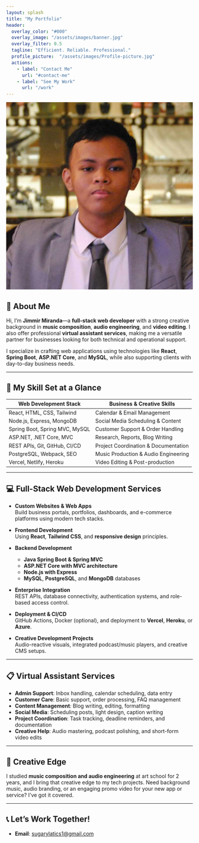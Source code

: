 ```yaml
---
layout: splash
title: "My Portfolio"
header:
  overlay_color: "#000"
  overlay_image: "/assets/images/banner.jpg"
  overlay_filter: 0.5
  tagline: "Efficient. Reliable. Professional."
  profile_picture:  "/assets/images/Profile-picture.jpg"
  actions:
    - label: "Contact Me"
      url: "#contact-me"
    - label: "See My Work"
      url: "/work"
---
```


<div class="header-content">
  <div class="profile-picture-container">
    <img class="profile-picture" src="/assets/images/Profile-picture.jpg" alt="Jimmir Miranda">
  </div>
</div>

<meta name="description" content="Hello! I’m Jimmir Miranda, a professional virtual assistant with a passion for helping businesses thrive. Beyond administrative work, I have expertise in music composition, audio engineering, and video editing, offering a versatile skill set for creative and business projects."> 
<meta name="keywords" content="virtual assistant, music, video editing, cybersecurity, etc.">
<meta name="author" content="Jimmir Miranda">

## 🔹 About Me  

Hi, I’m **Jimmir Miranda**—a **full-stack web developer** with a strong creative background in **music composition**, **audio engineering**, and **video editing**. I also offer professional **virtual assistant services**, making me a versatile partner for businesses looking for both technical and operational support.

I specialize in crafting web applications using technologies like **React**, **Spring Boot**, **ASP.NET Core**, and **MySQL**, while also supporting clients with day-to-day business needs.

---

## 🧠 My Skill Set at a Glance

| Web Development Stack | Business & Creative Skills |
|-----------------------|----------------------------|
| React, HTML, CSS, Tailwind | Calendar & Email Management |
| Node.js, Express, MongoDB | Social Media Scheduling & Content |
| Spring Boot, Spring MVC, MySQL | Customer Support & Order Handling |
| ASP.NET, .NET Core, MVC | Research, Reports, Blog Writing |
| REST APIs, Git, GitHub, CI/CD | Project Coordination & Documentation |
| PostgreSQL, Webpack, SEO | Music Production & Audio Engineering |
| Vercel, Netlify, Heroku | Video Editing & Post-production |

---

## 💻 Full-Stack Web Development Services  

- **Custom Websites & Web Apps**  
  Build business portals, portfolios, dashboards, and e-commerce platforms using modern tech stacks.

- **Frontend Development**  
  Using **React**, **Tailwind CSS**, and **responsive design** principles.

- **Backend Development**  
  - **Java Spring Boot & Spring MVC**  
  - **ASP.NET Core with MVC architecture**  
  - **Node.js with Express**  
  - **MySQL**, **PostgreSQL**, and **MongoDB** databases

- **Enterprise Integration**  
  REST APIs, database connectivity, authentication systems, and role-based access control.

- **Deployment & CI/CD**  
  GitHub Actions, Docker (optional), and deployment to **Vercel**, **Heroku**, or **Azure**.

- **Creative Development Projects**  
  Audio-reactive visuals, integrated podcast/music players, and creative CMS setups.

---

## 📋 Virtual Assistant Services  

- **Admin Support**: Inbox handling, calendar scheduling, data entry  
- **Customer Care**: Basic support, order processing, FAQ management  
- **Content Management**: Blog writing, editing, formatting  
- **Social Media**: Scheduling posts, light design, caption writing  
- **Project Coordination**: Task tracking, deadline reminders, and documentation  
- **Creative Help**: Audio mastering, podcast polishing, and short-form video edits  

---

## 🎨 Creative Edge  

I studied **music composition and audio engineering** at art school for 2 years, and I bring that creative edge to my tech projects. Need background music, audio branding, or an engaging promo video for your new app or service? I’ve got it covered.

---

## 📞 Let’s Work Together!  

- **Email**: [sugarylatics1@gmail.com](mailto:sugarylatics1@gmail.com)  
